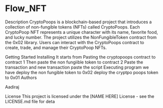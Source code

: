 # Flow_NFT
Description
CryptoPoops is a blockchain-based project that introduces a collection of non-fungible tokens (NFTs) called CryptoPoops. Each CryptoPoop NFT represents a unique character with its name, favorite food, and lucky number. The project utilizes the NonFungibleToken contract from the 0x02 library. Users can interact with the CryptoPoops contract to create, trade, and manage their CryptoPoop NFTs.

Getting Started
Installing
It starts from Pasting the cryptopoops contract to contract 1
Then paste the non fungiible token to contract 2
Paste the transaction and new transaction
paste the script
Executing program we have
deploy the non fungible token to 0x02
deploy the cryptpo poops token to 0x01
Authors

Aadiraj

License
This project is licensed under the [NAME HERE] License - see the LICENSE.md file for deta
